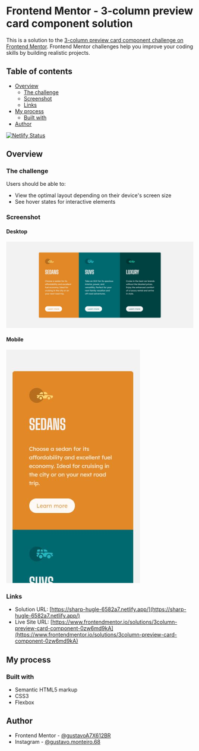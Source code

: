 # Frontend Mentor - 3-column preview card component solution

This is a solution to the [3-column preview card component challenge on Frontend Mentor](https://www.frontendmentor.io/challenges/3column-preview-card-component-pH92eAR2-). Frontend Mentor challenges help you improve your coding skills by building realistic projects. 

## Table of contents

- [Overview](#overview)
  - [The challenge](#the-challenge)
  - [Screenshot](#screenshot)
  - [Links](#links)
- [My process](#my-process)
  - [Built with](#built-with)
- [Author](#author)

[![Netlify Status](https://api.netlify.com/api/v1/badges/f222deaa-6157-4151-a4c6-214544fb396b/deploy-status)](https://app.netlify.com/sites/sharp-hugle-6582a7/deploys)

## Overview

### The challenge

Users should be able to:

- View the optimal layout depending on their device's screen size
- See hover states for interactive elements

### Screenshot

#### Desktop
![](./screenshots/desktop.JPG)

#### Mobile
![](./screenshots/mobile.JPG)

### Links

- Solution URL: [https://sharp-hugle-6582a7.netlify.app/](https://sharp-hugle-6582a7.netlify.app/)
- Live Site URL: [https://www.frontendmentor.io/solutions/3column-preview-card-component-0zw6md9kA](https://www.frontendmentor.io/solutions/3column-preview-card-component-0zw6md9kA)

## My process

### Built with

- Semantic HTML5 markup
- CSS3
- Flexbox

## Author

- Frontend Mentor - [@gustavoA7X612BR](https://www.frontendmentor.io/profile/gustavoA7X612BR)
- Instagram - [@gustavo.monteiro.68](https://www.instagram.com/gustavo.monteiro.68)
